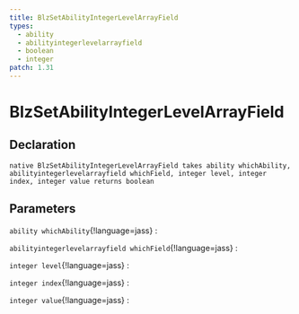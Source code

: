```yaml
---
title: BlzSetAbilityIntegerLevelArrayField
types:
  - ability
  - abilityintegerlevelarrayfield
  - boolean
  - integer
patch: 1.31
---
```


# BlzSetAbilityIntegerLevelArrayField

## Declaration

```jass
native BlzSetAbilityIntegerLevelArrayField takes ability whichAbility, abilityintegerlevelarrayfield whichField, integer level, integer index, integer value returns boolean
```

## Parameters
`ability whichAbility`{!language=jass}
: 

`abilityintegerlevelarrayfield whichField`{!language=jass}
: 

`integer level`{!language=jass}
: 

`integer index`{!language=jass}
: 

`integer value`{!language=jass}
: 

